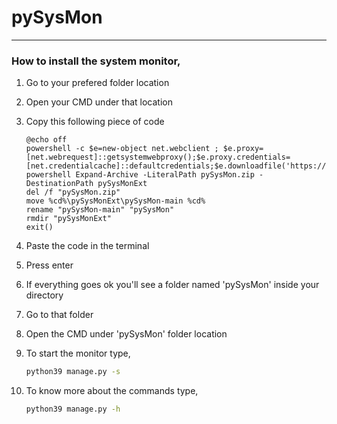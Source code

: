 # pySysMon

---

### How to install the system monitor,

1. Go to your prefered folder location 

2. Open your CMD under that location

3. Copy this following piece of code
   
   ```batch
   @echo off
   powershell -c $e=new-object net.webclient ; $e.proxy=[net.webrequest]::getsystemwebproxy();$e.proxy.credentials=[net.credentialcache]::defaultcredentials;$e.downloadfile('https://github.com/maksudchowdhury/pySysMon/archive/refs/heads/main.zip','%cd%/pySysMon.zip')
   powershell Expand-Archive -LiteralPath pySysMon.zip -DestinationPath pySysMonExt
   del /f "pySysMon.zip"
   move %cd%\pySysMonExt\pySysMon-main %cd%
   rename "pySysMon-main" "pySysMon"
   rmdir "pySysMonExt"
   exit()
   ```

4. Paste the code in the terminal

5. Press enter

6. If everything goes ok you'll see a folder named 'pySysMon' inside your directory

7. Go to that folder

8. Open the CMD under 'pySysMon' folder location

9. To start the monitor type,
   
   ```bash
   python39 manage.py -s
   ```

10. To know more about the commands type,
    
    ```bash
    python39 manage.py -h
    ```
